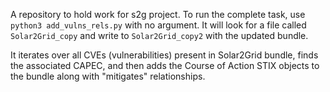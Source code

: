 A repository to hold work for s2g project. To run the complete task, use `python3 add_vulns_rels.py` with no argument. It will look for a file called `Solar2Grid_copy` and write to `Solar2Grid_copy2` with the updated bundle. 

It iterates over all CVEs (vulnerabilities) present in Solar2Grid bundle, finds the associated CAPEC, and then adds the Course of Action STIX objects to the bundle along with "mitigates" relationships. 
